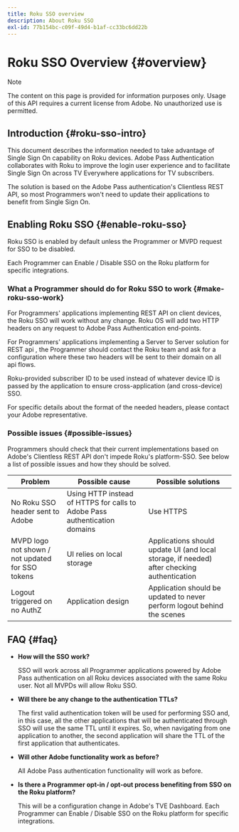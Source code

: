 ```yaml
---
title: Roku SSO overview
description: About Roku SSO
exl-id: 77b154bc-c09f-49d4-b1af-cc33bc6dd22b
---
```

# Roku SSO Overview {#overview}

>[!NOTE]
>
>The content on this page is provided for information purposes only. Usage of this API requires a current license from Adobe. No unauthorized use is permitted.

## Introduction {#roku-sso-intro}

This document describes the information needed to take advantage of Single Sign On capability on Roku devices. Adobe Pass Authentication collaborates with Roku to improve the login user experience and to facilitate Single Sign On across TV Everywhere applications for TV subscribers. 

The solution is based on the Adobe Pass authentication's Clientless REST API, so most Programmers won't need to update their applications to benefit from Single Sign On.

## Enabling Roku SSO {#enable-roku-sso}

Roku SSO is enabled by default unless the Programmer or MVPD request for SSO to be disabled.

Each Programmer can Enable / Disable SSO on the Roku platform for specific integrations.

### What a Programmer should do for Roku SSO to work {#make-roku-sso-work}

For Programmers' applications implementing REST API on client devices, the Roku SSO will work without any change. Roku OS will add two HTTP headers on any request to Adobe Pass Authentication end-points. 

For Programmers' applications implementing a Server to Server solution for REST api , the Programmer should contact the Roku team and ask for a configuration where these two headers will be sent to their domain on all api flows. 

Roku-provided subscriber ID to be used instead of whatever device ID is passed by the application to ensure cross-application (and cross-device) SSO. 

For specific details about the format of the needed headers, please contact your Adobe representative. 

### Possible issues {#possible-issues}

Programmers should check that their current implementations based on Adobe's Clientless REST API don't impede Roku's platform-SSO. See below a list of possible issues and how they should be solved.

| Problem | Possible cause | Possible solutions |
|-|-|-|
|No Roku SSO header sent to Adobe|Using HTTP instead of HTTPS for calls to Adobe Pass authentication domains|Use HTTPS|
|MVPD logo not shown / not updated for SSO tokens|UI relies on local storage|Applications should update UI (and local storage, if needed) after checking authentication|
|Logout triggered on no AuthZ|Application design|Application should be updated to never perform logout behind the scenes|

## FAQ {#faq}

* **How will the SSO work?**

  SSO will work across all Programmer applications powered by Adobe Pass authentication on all Roku devices associated with the same Roku user.
Not all MVPDs will allow Roku SSO. 

* **Will there be any change to the authentication TTLs?**

  The first valid authentication token will be used for performing SSO and, in this case, all the other applications that will be authenticated through SSO will use the same TTL until it expires. So, when navigating from one application to another, the second application will share the TTL of the first application that authenticates.

* **Will other Adobe functionality work as before?**

  All Adobe Pass authentication functionality will work as before.

* **Is there a Programmer opt-in / opt-out process benefiting from SSO on the Roku platform?**

  This will be a configuration change in Adobe's TVE Dashboard. Each Programmer can Enable / Disable SSO on the Roku platform for specific integrations.
